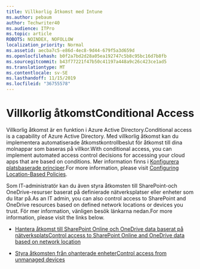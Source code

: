 ```yaml
---
title: Villkorlig åtkomst med Intune
ms.author: pebaum
author: Techwriter40
ms.audience: ITPro
ms.topic: article
ROBOTS: NOINDEX, NOFOLLOW
localization_priority: Normal
ms.assetid: aecba7c5-e86d-4ec8-9d44-679f5a3d659d
ms.openlocfilehash: b0f2a7bd2d28a05ea192747c5b8c95bc16d7b8fb
ms.sourcegitcommit: b43f77221f47b50c41197a448a9c26c423ce1ad5
ms.translationtype: MT
ms.contentlocale: sv-SE
ms.lasthandoff: 11/15/2019
ms.locfileid: "36755578"
---
```

# <a name="conditional-access"></a><span data-ttu-id="1d62c-102">Villkorlig åtkomst</span><span class="sxs-lookup"><span data-stu-id="1d62c-102">Conditional Access</span></span>

<span data-ttu-id="1d62c-103">Villkorlig åtkomst är en funktion i Azure Active Directory.</span><span class="sxs-lookup"><span data-stu-id="1d62c-103">Conditional access is a capability of Azure Active Directory.</span></span> <span data-ttu-id="1d62c-104">Med villkorlig åtkomst kan du implementera automatiserade åtkomstkontrollbeslut för åtkomst till dina molnappar som baseras på villkor.</span><span class="sxs-lookup"><span data-stu-id="1d62c-104">With conditional access, you can implement automated access control decisions for accessing your cloud apps that are based on conditions.</span></span> <span data-ttu-id="1d62c-105">Mer information finns i [Konfigurera platsbaserade principer](https://docs.microsoft.com/azure/active-directory/conditional-access/overview).</span><span class="sxs-lookup"><span data-stu-id="1d62c-105">For more information, please visit [Configuring Location-Based Policies](https://docs.microsoft.com/azure/active-directory/conditional-access/overview).</span></span>

<span data-ttu-id="1d62c-106">Som IT-administratör kan du även styra åtkomsten till SharePoint-och OneDrive-resurser baserat på definierade nätverksplatser eller enheter som du litar på.</span><span class="sxs-lookup"><span data-stu-id="1d62c-106">As an IT admin, you can also control access to SharePoint and OneDrive resources based on defined network locations or devices you trust.</span></span> <span data-ttu-id="1d62c-107">För mer information, vänligen besök länkarna nedan.</span><span class="sxs-lookup"><span data-stu-id="1d62c-107">For more information, please visit the links below.</span></span>

- [<span data-ttu-id="1d62c-108">Hantera åtkomst till SharePoint Online och OneDrive data baserat på nätverksplats</span><span class="sxs-lookup"><span data-stu-id="1d62c-108">Control access to SharePoint Online and OneDrive data based on network location</span></span>](https://docs.microsoft.com/sharepoint/control-access-based-on-network-location)

- [<span data-ttu-id="1d62c-109">Styra åtkomsten från ohanterade enheter</span><span class="sxs-lookup"><span data-stu-id="1d62c-109">Control access from unmanaged devices</span></span>](https://docs.microsoft.com/sharepoint/control-access-from-unmanaged-devices)

